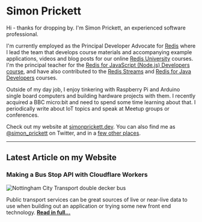 # Simon Prickett

Hi - thanks for dropping by. I'm Simon Prickett, an experienced software professional.

I'm currently employed as the Principal Developer Advocate for [Redis](https://redis.com) where I lead the team that develops course materials and accompanying example applications, videos and blog posts for our online [Redis University](https://university.redis.com) courses. I'm the principal teacher for the [Redis for JavaScript (Node.js) Developers course](https://university.redis.com/courses/ru102js/), and have also contributed to the [Redis Streams](https://university.redis.com/courses/ru202/) and [Redis for Java Developers](https://university.redis.com/courses/ru102j/) courses.

Outside of my day job, I enjoy tinkering with Raspberry Pi and Arduino single board computers and building hardware projects with them. I recently acquired a BBC micro:bit and need to spend some time learning about that. I periodically write about IoT topics and speak at Meetup groups or conferences.

Check out my website at [simonprickett.dev](https://simonprickett.dev).  You can also find me as [@simon_prickett](https://twitter.com/simon_prickett) on Twitter, and in a [few other places](https://simonprickett.dev/contact/).

---

## Latest Article on my Website

### Making a Bus Stop API with Cloudflare Workers

![Nottingham City Transport double decker bus](https://simonprickett.dev/assets/images/bus_api_main.jpg)

Public transport services can be great sources of live or near-live data to use when building out an application or trying some new front end technology. **[Read in full...](https://simonprickett.dev/bus-stop-api-with-cloudflare-workers/)**
